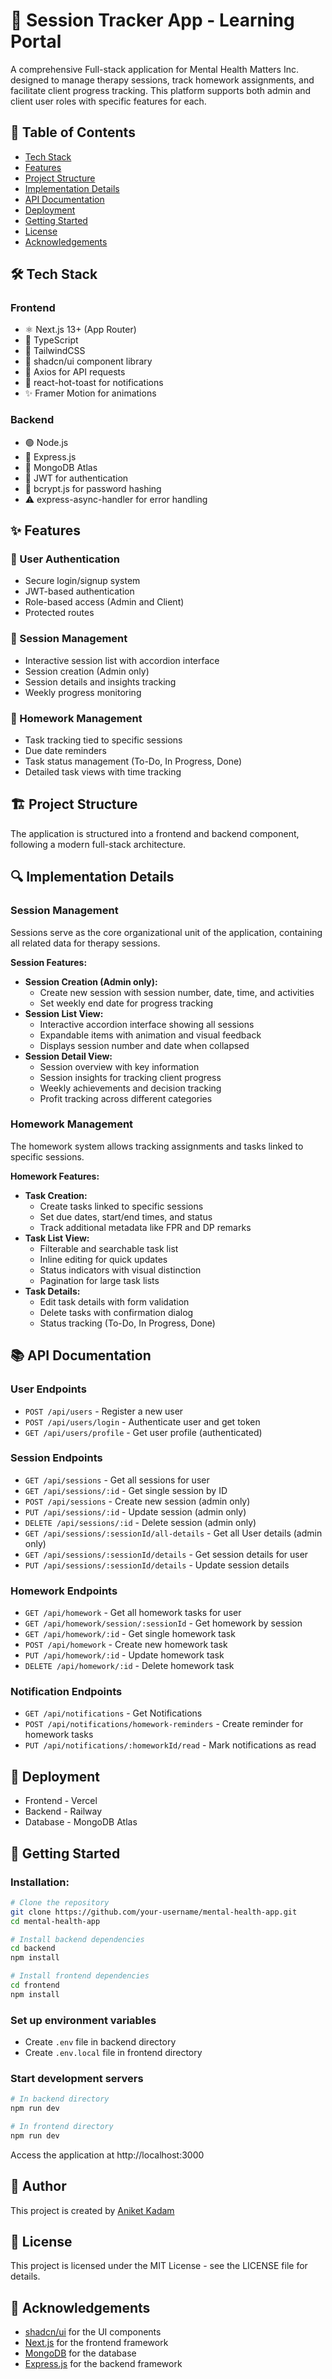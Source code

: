 # 🧠 Session Tracker App - Learning Portal

A comprehensive Full-stack application for Mental Health Matters Inc. designed to manage therapy sessions, track homework assignments, and facilitate client progress tracking. This platform supports both admin and client user roles with specific features for each.

## 📑 Table of Contents
- [Tech Stack](#-tech-stack)
- [Features](#-features)
- [Project Structure](#-project-structure)
- [Implementation Details](#-implementation-details)
- [API Documentation](#-api-documentation)
- [Deployment](#-deployment)
- [Getting Started](#-getting-started)
- [License](#-license)
- [Acknowledgements](#-acknowledgements)

## 🛠️ Tech Stack

### Frontend
- ⚛️ Next.js 13+ (App Router)
- 📝 TypeScript
- 🎨 TailwindCSS
- 🧩 shadcn/ui component library
- 🔄 Axios for API requests
- 🍞 react-hot-toast for notifications
- ✨ Framer Motion for animations

### Backend
- 🟢 Node.js
- 🚂 Express.js
- 🍃 MongoDB Atlas
- 🔑 JWT for authentication
- 🔐 bcrypt.js for password hashing
- ⚠️ express-async-handler for error handling

## ✨ Features

### 🔐 User Authentication
- Secure login/signup system
- JWT-based authentication
- Role-based access (Admin and Client)
- Protected routes

### 📅 Session Management
- Interactive session list with accordion interface
- Session creation (Admin only)
- Session details and insights tracking
- Weekly progress monitoring

### 📝 Homework Management
- Task tracking tied to specific sessions
- Due date reminders
- Task status management (To-Do, In Progress, Done)
- Detailed task views with time tracking

## 🏗️ Project Structure

The application is structured into a frontend and backend component, following a modern full-stack architecture.

## 🔍 Implementation Details

### Session Management
Sessions serve as the core organizational unit of the application, containing all related data for therapy sessions.

**Session Features:**
- **Session Creation (Admin only):**
  - Create new session with session number, date, time, and activities
  - Set weekly end date for progress tracking
- **Session List View:**
  - Interactive accordion interface showing all sessions
  - Expandable items with animation and visual feedback
  - Displays session number and date when collapsed
- **Session Detail View:**
  - Session overview with key information
  - Session insights for tracking client progress
  - Weekly achievements and decision tracking
  - Profit tracking across different categories

### Homework Management
The homework system allows tracking assignments and tasks linked to specific sessions.

**Homework Features:**
- **Task Creation:**
  - Create tasks linked to specific sessions
  - Set due dates, start/end times, and status
  - Track additional metadata like FPR and DP remarks
- **Task List View:**
  - Filterable and searchable task list
  - Inline editing for quick updates
  - Status indicators with visual distinction
  - Pagination for large task lists
- **Task Details:**
  - Edit task details with form validation
  - Delete tasks with confirmation dialog
  - Status tracking (To-Do, In Progress, Done)

## 📚 API Documentation

### User Endpoints
- `POST /api/users` - Register a new user
- `POST /api/users/login` - Authenticate user and get token
- `GET /api/users/profile` - Get user profile (authenticated)

### Session Endpoints
- `GET /api/sessions` - Get all sessions for user
- `GET /api/sessions/:id` - Get single session by ID
- `POST /api/sessions` - Create new session (admin only)
- `PUT /api/sessions/:id` - Update session (admin only)
- `DELETE /api/sessions/:id` - Delete session (admin only)
- `GET /api/sessions/:sessionId/all-details` - Get all User details (admin only)
- `GET /api/sessions/:sessionId/details` - Get session details for user
- `PUT /api/sessions/:sessionId/details` - Update session details

### Homework Endpoints
- `GET /api/homework` - Get all homework tasks for user
- `GET /api/homework/session/:sessionId` - Get homework by session
- `GET /api/homework/:id` - Get single homework task
- `POST /api/homework` - Create new homework task
- `PUT /api/homework/:id` - Update homework task
- `DELETE /api/homework/:id` - Delete homework task

### Notification Endpoints
- `GET /api/notifications` - Get Notifications
- `POST /api/notifications/homework-reminders` - Create reminder for homework tasks
- `PUT /api/notifications/:homeworkId/read` - Mark notifications as read

## 🚀 Deployment
- Frontend - Vercel
- Backend - Railway
- Database - MongoDB Atlas

## 🏁 Getting Started

### Installation:
```bash
# Clone the repository
git clone https://github.com/your-username/mental-health-app.git
cd mental-health-app

# Install backend dependencies
cd backend
npm install

# Install frontend dependencies
cd frontend
npm install
```

### Set up environment variables
- Create `.env` file in backend directory
- Create `.env.local` file in frontend directory

### Start development servers
```bash
# In backend directory
npm run dev

# In frontend directory
npm run dev
```

Access the application at http://localhost:3000

## 🧑 Author
This project is created by [Aniket Kadam](https://github.com/ImAniket10)

## 📜 License
This project is licensed under the MIT License - see the LICENSE file for details.

## 👏 Acknowledgements
- [shadcn/ui](https://ui.shadcn.com/) for the UI components
- [Next.js](https://nextjs.org/) for the frontend framework
- [MongoDB](https://www.mongodb.com/) for the database
- [Express.js](https://expressjs.com/) for the backend framework
